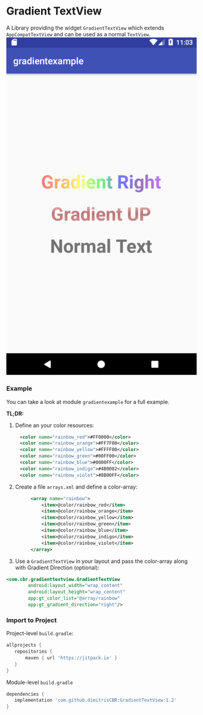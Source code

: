 # Gradient TextView

 A Library providing the widget  `GradientTextView` which extends `AppCompatTextView` and can be used as a normal `TextView`.
 ![Image](images/gradient.PNG)
 ### Example
 
 You can take a look at module `gradientexample` for a full example.
 
 **TL;DR:**
 
 1. Define an your color resources:
 
```xml
     <color name="rainbow_red">#FF0000</color>
     <color name="rainbow_orange">#FF7F00</color>
     <color name="rainbow_yellow">#FFFF00</color>
     <color name="rainbow_green">#00FF00</color>
     <color name="rainbow_blue">#0000FF</color>
     <color name="rainbow_indigo">#4B0082</color>
     <color name="rainbow_violet">#8B00FF</color>
```
	

2. Create a file `arrays.xml` and define a color-array:

```xml
         <array name="rainbow">
             <item>@color/rainbow_red</item>
             <item>@color/rainbow_orange</item>
             <item>@color/rainbow_yellow</item>
             <item>@color/rainbow_green</item>
             <item>@color/rainbow_blue</item>
             <item>@color/rainbow_indigo</item>
             <item>@color/rainbow_violet</item>
         </array>
```


3. Use a `GradientTextView` in your layout and pass the color-array along with Gradient Direction (optional):

```xml
<com.cbr.gradienttextview.GradientTextView
        android:layout_width="wrap_content"
        android:layout_height="wrap_content"
        app:gt_color_list="@array/rainbow"
        app:gt_gradient_direction="right"/>
```


### Import to Project

Project-level `build.gradle`:
```groovy
allprojects {
   repositories {
       maven { url 'https://jitpack.io' }
   }
}
```

Module-level `build.gradle`
```groovy
dependencies {
   implementation 'com.github.dimitrisCBR:GradientTextView:1.2'
}
```
